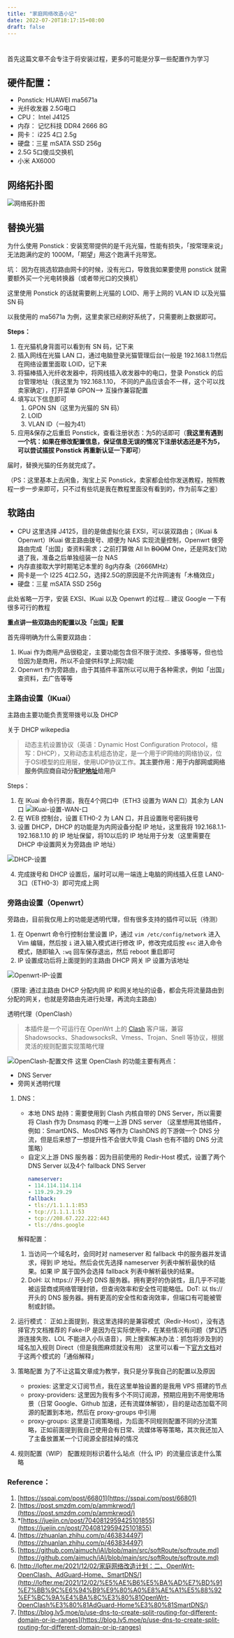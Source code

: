 ```yaml
---
title: "家庭网络改造小记"
date: 2022-07-20T18:17:15+08:00
draft: false
---
```

# 

首先这篇文章不会专注于将安装过程，更多的可能是分享一些配置作为学习

## 硬件配置：

- Ponstick: HUAWEI ma5671a
- 光纤收发器 2.5G电口
- CPU： Intel J4125
- 内存： 记忆科技 DDR4 2666  8G
- 网卡： i225 4口 2.5g
- 硬盘：三星 mSATA SSD 256g
- 2.5G 5口傻瓜交换机
- 小米 AX6000

## 网络拓扑图

![网络拓扑图](https://git.poker/1Ckeepw/images/blob/main/20220720/网络拓扑图.19w56fottc9s.webp?raw=true)

## 替换光猫

为什么使用 Ponstick：安装宽带提供的是千兆光猫，性能有损失，「按常理来说」无法跑满约定的 1000M，「期望」用这个跑满千兆带宽。

坑： 因为在挑选软路由网卡的时候，没有光口，导致我如果要使用 ponstick 就需要额外买一个光电转换器（或者带光口的交换机）

这里使用 Ponstick 的话就需要刷上光猫的 LOID、用于上网的 VLAN ID 以及光猫 SN 码

以我使用的 ma5671a 为例，这里卖家已经刷好系统了，只需要刷上数据即可。

**Steps：**

1. 在光猫机身背面可以看到有 SN 码，记下来
2. 插入网线在光猫 LAN 口，通过电脑登录光猫管理后台(一般是 192.168.1.1)然后在网络设置里面取 LOID，记下来
3. 将猫棒插入光纤收发器中，将网线插入收发器中的电口，登录 Ponstick 的后台管理地址（我这里为 192.168.1.10， 不同的产品应该会不一样，这个可以找卖家确定），打开菜单 GPON--> 互操作兼容配置
4. 填写以下信息即可
    1. GPON SN（这里为光猫的 SN 码）
    2. LOID 
    3. VLAN ID（一般为41）
5. 应用&保存之后重启 Ponstick，查看注册状态：为5的话即可（**我这里有遇到一个坑：如果在修改配置信息，保证信息无误的情况下注册状态还是不为5，可以尝试插拔 Ponstick 再重新认证一下即可**）

届时，替换光猫的任务就完成了。

（PS：这里基本上去闲鱼，淘宝上买 Ponstick，卖家都会给你发送教程，按照教程一步一步来即可，只不过有些坑是我在教程里面没有看到的，作为前车之鉴）

## 软路由

- CPU 这里选择 J4125，目的是做虚拟化装 EXSI，可以装双路由；（IKuai & Openwrt）IKuai 做主路由拨号、顺便为 NAS 实现流量控制，Openwrt 做旁路由完成「出国」查资料需求；之前打算做 All In ~~BOOM~~ One，还是网友们劝退了我，准备之后单独组装一台 NAS
- 内存直接取大学时期笔记本里的 8g内存条（2666MHz）
- 网卡是一个 I225 4口2.5G，选择2.5G的原因是不允许网速有「木桶效应」
- 硬盘：三星 mSATA SSD 256g

此处省略一万字，安装 EXSI、IKuai 以及 Openwrt 的过程…  建议 Google 一下有很多可行的教程

**重点讲一些双路由的配置以及「出国」配置**

首先得明确为什么需要双路由：

1. IKuai 作为商用产品很稳定，主要功能包含但不限于流控、多播等等，但也恰恰因为是商用，所以不会提供科学上网功能
2. Openwrt 作为旁路由，由于其插件丰富所以可以用于各种需求，例如「出国」查资料，去广告等等

### 主路由设置（IKuai）

主路由主要功能负责宽带拨号以及 DHCP

关于 DHCP wikepedia

> 动态主机设置协议（英语：Dynamic Host Configuration Protocol，缩写：DHCP），又称动态主机组态协定，是一个用于IP网络的网络协议，位于OSI模型的应用层，使用UDP协议工作。**其主要作用：用于内部网或网络服务供应商自动分配[IP地址](https://zh.wikipedia.org/wiki/IP%E5%9C%B0%E5%9D%80)给用户**
> 
Steps：

1. 在 IKuai 命令行界面，我在4个网口中（ETH3 设置为 WAN 口）其余为 LAN 口
    ![IKuai-设置-WAN-口](https://git.poker/1Ckeepw/images/blob/main/20220720/IKuai-设置-WAN-口.7i8y65gzu0g0.webp?raw=true)
2. 在 WEB 控制台，设置 ETH0-2 为 LAN 口，并且设置账号密码拨号
3. 设置 DHCP，DHCP 的功能是为内网设备分配 IP 地址，这里我将 192.168.1.1-192.168.1.10 的 IP 地址保留，将10以后的 IP 地址用于分发（这里需要在 DHCP 中设置网关为旁路由 IP 地址）

![DHCP-设置](https://git.poker/1Ckeepw/images/blob/main/20220720/DHCP-设置.5diql2ldsj00.webp?raw=true)

4. 完成拨号和 DHCP 设置后，届时可以用一端连上电脑的网线插入任意 LAN0-3口（ETH0-3）即可完成上网

### 旁路由设置（Openwrt）

旁路由，目前我仅用上的功能是透明代理，但有很多支持的插件可以玩（待测）

1. 在 Openwrt 命令行控制台里设置 IP，通过 `vim /etc/config/network` 进入 Vim 编辑，然后按 `i` 进入输入模式进行修改 IP，修改完成后按 `esc`  进入命令模式，随即输入 `:wq` 回车保存退出，然后 reboot 重启即可
2. IP 设置成功后将上面提到的主路由 DHCP 网关 IP 设置为该地址

![Openwrt-IP-设置](https://git.poker/1Ckeepw/images/blob/main/20220720/Openwrt-IP-设置.41eus8370ig0.webp?raw=true)

（原理: 通过主路由 DHCP 分配内网 IP 和网关地址的设备，都会先将流量路由到分配的网关，也就是旁路由先进行处理，再流向主路由）

透明代理（OpenClash）

> 本插件是一个可运行在 OpenWrt 上的 [Clash](https://github.com/Dreamacro/clash) 客户端，兼容 Shadowsocks、ShadowsocksR、Vmess、Trojan、Snell 等协议，根据灵活的规则配置实现策略代理
> 
![OpenClash-配置文件](https://git.poker/1Ckeepw/images/blob/main/20220720/OpenClash-配置文件.60e6y27n6hc0.webp?raw=true)
这里 OpenClash 的功能主要有两点：
- DNS Server
- 旁网关透明代理

1. DNS：
   - 本地 DNS 劫持：需要使用到 Clash 内核自带的 DNS Server，所以需要将 Clash 作为 Dnsmasq 的唯一上游 DNS server
（这里想用其他插件，例如：SmartDNS、MosDNS 等作为 ClashDNS 的下游做一个 DNS 分流，但是后来想了一想提升性不会很大毕竟 Clash 也有不错的 DNS 分流策略）
   - 自定义上游 DNS 服务器：因为目前使用的 Redir-Host 模式，设置了两个 DNS Server 以及4个 fallback DNS Server
        ```yaml
        nameserver:
        - 114.114.114.114
        - 119.29.29.29
        fallback:
        - tls://1.1.1.1:853
        - tcp://1.1.1.1:53
        - tcp://208.67.222.222:443
        - tls://dns.google
        ```
    解释配置：
     1. 当访问一个域名时，会同时对 nameserver 和 fallback 中的服务器并发请求，得到 IP 地址。然后会优先选择 nameserver 列表中解析最快的结果。如果 IP 属于国外会选择 fallback 列表中解析最快的结果。
     2. DoH: 以 https:// 开头的 DNS 服务器。拥有更好的伪装性，且几乎不可能被运营商或网络管理封锁，但查询效率和安全性可能略低。DoT: 以 tls:// 开头的 DNS 服务器。拥有更高的安全性和查询效率，但端口有可能被管制或封锁。

2. 运行模式：
   正如上面提到，我这里选择的是兼容模式（Redir-Host），没有选择官方文档推荐的 Fake-IP 是因为在实际使用中，在某些情况有问题（梦幻西游连接失败、LOL 不能进入小队语音），网上搜索解决办法：抓包将涉及到的域名加入规则 Direct（但是我图麻烦就没有用）
   这里可以看一下[官方文档](https://github.com/vernesong/OpenClash/wiki/%E5%B8%B8%E8%A7%84%E8%AE%BE%E7%BD%AE)对于这两个模式的「通俗解释」
3. 策略配置
   为了不让这篇文章成为教学，我只是分享我自己的配置以及原因
   - proxies: 这里定义订阅节点，我在这里单独设置的是我用 VPS 搭建的节点
   - proxy-providers: 这里因为我有多个不同订阅源，预期应用到不用使用场景（日常 Google、Github 加速，还有流媒体解锁），目的是动态加载不同源的配置到本地，然后在 proxy-groups 中引用
   - proxy-groups: 这里是订阅策略组，为后面不同规则配置不同的分流策略，正如前面提到我自己使用会有日常、流媒体等等策略，其次我还加入了主备放置某一个订阅源全部挂掉的情况
4. 规则配置（WIP）
   配置规则标识着什么站点（什么 IP）的流量应该走什么策略
   

### Reference：

1. [https://sspai.com/post/66801](https://sspai.com/post/66801)
2. [https://post.smzdm.com/p/ammkrwod/](https://post.smzdm.com/p/ammkrwod/)
3. *[https://juejin.cn/post/7040812959425101855](https://juejin.cn/post/7040812959425101855) 
4. [https://zhuanlan.zhihu.com/p/463834497](https://zhuanlan.zhihu.com/p/463834497)
5. [https://github.com/aimuch/iAI/blob/main/src/softRoute/softroute.md](https://github.com/aimuch/iAI/blob/main/src/softRoute/softroute.md)
6. [http://lofter.me/2021/12/02/家庭网络改造计划：二、OpenWrt-OpenClash、AdGuard-Home、SmartDNS/](http://lofter.me/2021/12/02/%E5%AE%B6%E5%BA%AD%E7%BD%91%E7%BB%9C%E6%94%B9%E9%80%A0%E8%AE%A1%E5%88%92%EF%BC%9A%E4%BA%8C%E3%80%81OpenWrt-OpenClash%E3%80%81AdGuard-Home%E3%80%81SmartDNS/)
7. [https://blog.lv5.moe/p/use-dns-to-create-split-routing-for-different-domain-or-ip-ranges](https://blog.lv5.moe/p/use-dns-to-create-split-routing-for-different-domain-or-ip-ranges)

